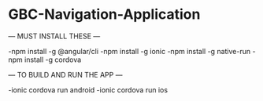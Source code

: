 # GBC-Navigation-Application
— MUST INSTALL THESE —

-npm install -g @angular/cli
-npm install -g ionic
-npm install -g native-run
-npm install -g cordova

— TO BUILD AND RUN THE APP —

-ionic cordova run android
-ionic cordova run ios
